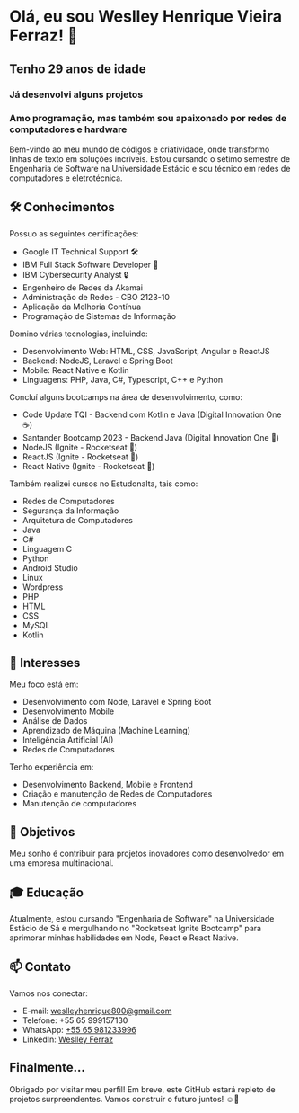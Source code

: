 <!-- Título -->
<h1>Olá, eu sou Weslley Henrique Vieira Ferraz! 👋</h1>
<h2>Tenho 29 anos de idade</h2>
<h3>Já desenvolvi alguns projetos</h3>
<h3>Amo programação, mas também sou apaixonado por redes de computadores e hardware</h3>

<!-- Descrição -->
Bem-vindo ao meu mundo de códigos e criatividade, onde transformo linhas de texto em soluções incríveis.
Estou cursando o sétimo semestre de Engenharia de Software na Universidade Estácio e sou técnico em redes de computadores e eletrotécnica.

<!-- Conhecimentos -->
## 🛠️ Conhecimentos

Possuo as seguintes certificações:

- Google IT Technical Support 🛠️
- IBM Full Stack Software Developer 💼
- IBM Cybersecurity Analyst 🔒
- Engenheiro de Redes da Akamai
- Administração  de Redes - CBO 2123-10
- Aplicação da Melhoria Contínua
- Programação de Sistemas de Informação

Domino várias tecnologias, incluindo:

- Desenvolvimento Web: HTML, CSS, JavaScript, Angular e ReactJS
- Backend: NodeJS, Laravel e Spring Boot
- Mobile: React Native e Kotlin
- Linguagens: PHP, Java, C#, Typescript, C++ e Python

Concluí alguns bootcamps na área de desenvolvimento, como:

- Code Update TQI - Backend com Kotlin e Java (Digital Innovation One ☕)
- Santander Bootcamp 2023 - Backend Java (Digital Innovation One 🌟)
- NodeJS (Ignite - Rocketseat 🚀)
- ReactJS (Ignite - Rocketseat 🚀)
- React Native (Ignite - Rocketseat 🚀)

Também realizei cursos no Estudonalta, tais como:

- Redes de Computadores
- Segurança da Informação
- Arquitetura de Computadores
- Java
- C#
- Linguagem C
- Python
- Android Studio
- Linux
- Wordpress
- PHP
- HTML
- CSS
- MySQL
- Kotlin

<!-- Interesses -->
## 🌟 Interesses

Meu foco está em:

- Desenvolvimento com Node, Laravel e Spring Boot
- Desenvolvimento Mobile
- Análise de Dados
- Aprendizado de Máquina (Machine Learning)
- Inteligência Artificial (AI)
- Redes de Computadores

Tenho experiência em:

- Desenvolvimento Backend, Mobile e Frontend
- Criação e manutenção de Redes de Computadores
- Manutenção de computadores

<!-- Objetivos -->
## 🚀 Objetivos

Meu sonho é contribuir para projetos inovadores como desenvolvedor em uma empresa multinacional.

<!-- Educação -->
## 🎓 Educação

Atualmente, estou cursando "Engenharia de Software" na Universidade Estácio de Sá e mergulhando no "Rocketseat Ignite Bootcamp" para aprimorar minhas habilidades em Node, React e React Native.

<!-- Contato -->
## 📫 Contato

Vamos nos conectar:

- E-mail: weslleyhenrique800@gmail.com
- Telefone: +55 65 999157130
- WhatsApp: [+55 65 981233996](https://api.whatsapp.com/send/?phone=5565981233996)
- LinkedIn: [Weslley Ferraz](https://www.linkedin.com/in/weslley-henrique-vieira-ferraz-8b95b3127/)

<!-- Final -->
## Finalmente...

Obrigado por visitar meu perfil! Em breve, este GitHub estará repleto de projetos surpreendentes. Vamos construir o futuro juntos! ☺️🚀
